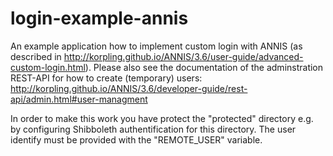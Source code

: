 # login-example-annis
An example application how to implement custom login with ANNIS (as described in http://korpling.github.io/ANNIS/3.6/user-guide/advanced-custom-login.html). Please also see the documentation of the adminstration REST-API for how to create (temporary) users: http://korpling.github.io/ANNIS/3.6/developer-guide/rest-api/admin.html#user-managment

In order to make this work you have protect the "protected" directory e.g. by configuring Shibboleth authentification for this directory.
The user identify must be provided with the "REMOTE_USER" variable.
